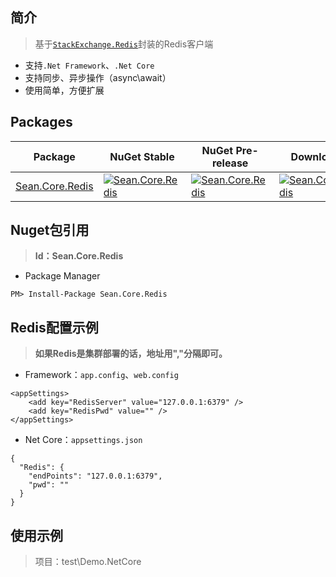 ## 简介

> 基于[`StackExchange.Redis`](https://github.com/StackExchange/StackExchange.Redis)封装的Redis客户端

- 支持`.Net Framework`、`.Net Core`
- 支持同步、异步操作（async\await）
- 使用简单，方便扩展

## Packages

| Package | NuGet Stable | NuGet Pre-release | Downloads | MyGet |
| ------- | ------------ | ----------------- | --------- | ----- |
| [Sean.Core.Redis](https://www.nuget.org/packages/Sean.Core.Redis/) | [![Sean.Core.Redis](https://img.shields.io/nuget/v/Sean.Core.Redis.svg)](https://www.nuget.org/packages/Sean.Core.Redis/) | [![Sean.Core.Redis](https://img.shields.io/nuget/vpre/Sean.Core.Redis.svg)](https://www.nuget.org/packages/Sean.Core.Redis/) | [![Sean.Core.Redis](https://img.shields.io/nuget/dt/Sean.Core.Redis.svg)](https://www.nuget.org/packages/Sean.Core.Redis/) | [![Sean.Core.Redis MyGet](https://img.shields.io/myget/sean/vpre/Sean.Core.Redis.svg)](https://www.myget.org/feed/sean/package/nuget/Sean.Core.Redis) |

## Nuget包引用

> **Id：Sean.Core.Redis**

- Package Manager

```
PM> Install-Package Sean.Core.Redis
```

## Redis配置示例

> **如果Redis是集群部署的话，地址用","分隔即可。**

- Framework：`app.config`、`web.config`

```
<appSettings>
	<add key="RedisServer" value="127.0.0.1:6379" />
	<add key="RedisPwd" value="" />
</appSettings>
```

- Net Core：`appsettings.json`

```
{
  "Redis": {
    "endPoints": "127.0.0.1:6379",
    "pwd": ""
  }
}
```

## 使用示例

> 项目：test\Demo.NetCore